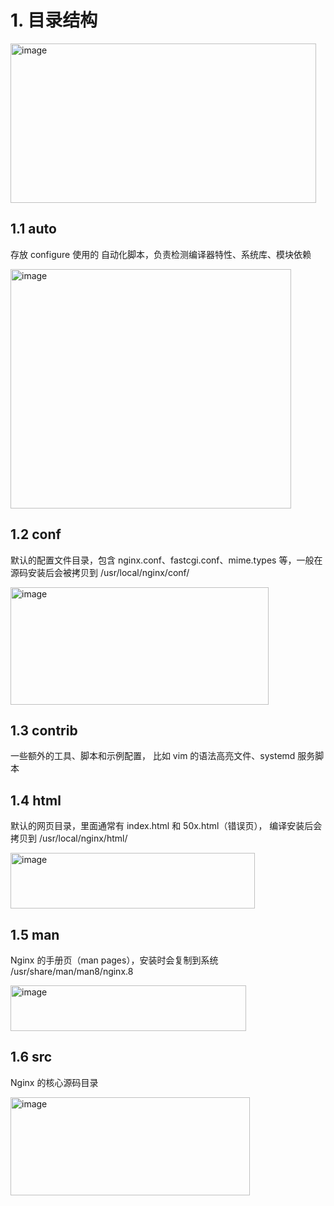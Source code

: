 # 1. 目录结构

<img width="489" height="255" alt="image" src="https://github.com/user-attachments/assets/1e4533d6-574e-45c2-a7c7-5b7f8aaa976f" />

## 1.1 auto
存放 configure 使用的 自动化脚本，负责检测编译器特性、系统库、模块依赖

<img width="449" height="383" alt="image" src="https://github.com/user-attachments/assets/10d98d9f-fca4-4110-a26d-767d314882a2" />

## 1.2 conf

默认的配置文件目录，包含 nginx.conf、fastcgi.conf、mime.types 等，一般在源码安装后会被拷贝到 /usr/local/nginx/conf/

<img width="413" height="188" alt="image" src="https://github.com/user-attachments/assets/cdcc979d-3490-4eed-9722-2e541fdfe4dc" />

## 1.3 contrib
一些额外的工具、脚本和示例配置， 比如 vim 的语法高亮文件、systemd 服务脚本

## 1.4 html
默认的网页目录，里面通常有 index.html 和 50x.html（错误页）， 编译安装后会拷贝到 /usr/local/nginx/html/

<img width="391" height="89" alt="image" src="https://github.com/user-attachments/assets/3174d406-fb57-4930-a4b9-f033d2fc8e27" />

## 1.5 man
Nginx 的手册页（man pages），安装时会复制到系统 /usr/share/man/man8/nginx.8

<img width="377" height="73" alt="image" src="https://github.com/user-attachments/assets/2306bef0-e32e-4d23-a5e1-128d351b4673" />

## 1.6 src
Nginx 的核心源码目录

<img width="383" height="157" alt="image" src="https://github.com/user-attachments/assets/3b0f6f59-8146-453a-b2e3-6a28708c3aeb" />


